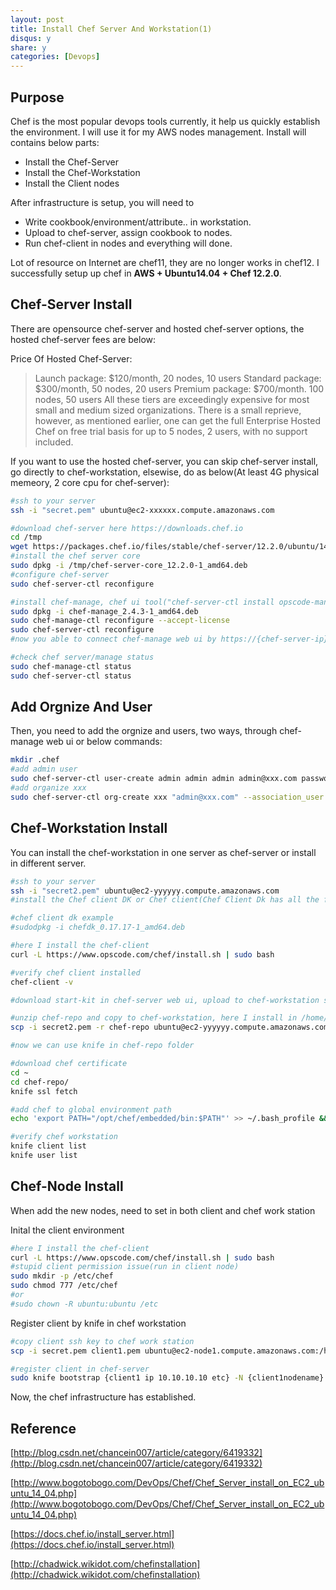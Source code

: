 ```yaml
---
layout: post
title: Install Chef Server And Workstation(1)
disqus: y
share: y
categories: [Devops]
---
```


Purpose
-------------------------
Chef is the most popular devops tools currently, it help us quickly establish the environment. I will use it for my AWS nodes management. Install will contains below parts:

* Install the Chef-Server
* Install the Chef-Workstation
* Install the Client nodes

After infrastructure is setup, you will need to
* Write cookbook/environment/attribute.. in workstation.
* Upload to chef-server, assign cookbook to nodes.
* Run chef-client in nodes and everything will done.

Lot of resource on Internet are chef11, they are no longer works in chef12. I successfully setup up chef in **AWS + Ubuntu14.04 + Chef 12.2.0**. 

Chef-Server Install
-------------------------
There are opensource chef-server and hosted chef-server options, the hosted chef-server fees are below:

Price Of Hosted Chef-Server:
> Launch package: $120/month, 20 nodes, 10 users
> Standard package: $300/month, 50 nodes, 20 users
> Premium package: $700/month. 100 nodes, 50 users
> All these tiers are exceedingly expensive for most small and medium sized organizations. 
> There is a small reprieve, however, as mentioned earlier, one can get the full 
> Enterprise Hosted Chef on free trial basis for up to 5 nodes, 2 users, with no support included.

If you want to use the hosted chef-server, you can skip chef-server install, go directly to chef-workstation, elsewise, do as below(At least 4G physical memeory, 2 core cpu for chef-server):

```bash
#ssh to your server
ssh -i "secret.pem" ubuntu@ec2-xxxxxx.compute.amazonaws.com

#download chef-server here https://downloads.chef.io
cd /tmp
wget https://packages.chef.io/files/stable/chef-server/12.2.0/ubuntu/14.04/chef-server-core_12.2.0-1_amd64.deb
#install the chef server core
sudo dpkg -i /tmp/chef-server-core_12.2.0-1_amd64.deb
#configure chef-server
sudo chef-server-ctl reconfigure

#install chef-manage, chef ui tool("chef-server-ctl install opscode-manage" not work)
sudo dpkg -i chef-manage_2.4.3-1_amd64.deb
sudo chef-manage-ctl reconfigure --accept-license
sudo chef-server-ctl reconfigure
#now you able to connect chef-manage web ui by https://{chef-server-ip}

#check chef server/manage status
sudo chef-manage-ctl status
sudo chef-server-ctl status
```

Add Orgnize And User
-------------------------
Then, you need to add the orgnize and users, two ways, through chef-manage web ui or below commands:
```bash
mkdir .chef
#add admin user
sudo chef-server-ctl user-create admin admin admin admin@xxx.com password -f ~/.chef/admin.pem
#add organize xxx
sudo chef-server-ctl org-create xxx "admin@xxx.com" --association_user admin -f ~/.chef/xxx.pem
```

Chef-Workstation Install
-------------------------
You can install the chef-workstation in one server as chef-server or install in different server.

```bash
#ssh to your server
ssh -i "secret2.pem" ubuntu@ec2-yyyyyy.compute.amazonaws.com
#install the Chef client DK or Chef client(Chef Client Dk has all the functions chef client has), in addition, it provide some advance functions for developer developing cookbook and debug cookbook.

#chef client dk example
#sudodpkg -i chefdk_0.17.17-1_amd64.deb

#here I install the chef-client
curl -L https://www.opscode.com/chef/install.sh | sudo bash

#verify chef client installed
chef-client -v

#download start-kit in chef-server web ui, upload to chef-workstation server(Administrator -> organizaion -> Starter Kit -> Download Starter Kit)

#unzip chef-repo and copy to chef-workstation, here I install in /home/ubuntu
scp -i secret2.pem -r chef-repo ubuntu@ec2-yyyyyy.compute.amazonaws.com:/home/ubuntu

#now we can use knife in chef-repo folder

#download chef certificate
cd ~
cd chef-repo/
knife ssl fetch

#add chef to global environment path
echo 'export PATH="/opt/chef/embedded/bin:$PATH"' >> ~/.bash_profile && source ~/.bash_profile

#verify chef workstation
knife client list
knife user list
```

Chef-Node Install
-------------------------
When add the new nodes, need to set in both client and chef work station

Inital the client environment
```bash
#here I install the chef-client
curl -L https://www.opscode.com/chef/install.sh | sudo bash
#stupid client permission issue(run in client node)
sudo mkdir -p /etc/chef
sudo chmod 777 /etc/chef	
#or 
#sudo chown -R ubuntu:ubuntu /etc
```

Register client by knife in chef workstation
```bash
#copy client ssh key to chef work station
scp -i secret.pem client1.pem ubuntu@ec2-node1.compute.amazonaws.com:/home/ubuntu/chef-repo/.chef

#register client in chef-server
sudo knife bootstrap {client1 ip 10.10.10.10 etc} -N {client1nodename} -x ubuntu -p 22 -i .chef/client1.pem
```

Now, the chef infrastructure has established.

Reference
-------------------------
[http://blog.csdn.net/chancein007/article/category/6419332](http://blog.csdn.net/chancein007/article/category/6419332)

[http://www.bogotobogo.com/DevOps/Chef/Chef_Server_install_on_EC2_ubuntu_14_04.php](http://www.bogotobogo.com/DevOps/Chef/Chef_Server_install_on_EC2_ubuntu_14_04.php)

[https://docs.chef.io/install_server.html](https://docs.chef.io/install_server.html)

[http://chadwick.wikidot.com/chefinstallation](http://chadwick.wikidot.com/chefinstallation)
